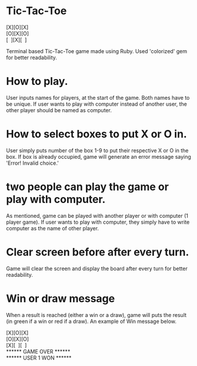 # Tic-Tac-Toe

[X][O][X]<br />
[O][X][O]<br />
[&nbsp; ][X][&nbsp; ]<br />


Terminal based Tic-Tac-Toe game made using Ruby. Used 'colorized' gem for better readability.

# How to play.
User inputs names for players, at the start of the game.
Both names have to be unique. If user wants to play with computer instead of another user, the other player should be named as computer.

# How to select boxes to put X or O in.
User simply puts number of the box 1-9 to put their respective X or O in the box. If box is already occupied, game will generate an error message saying 'Error! Invalid choice.'


# two people can play the game or play with computer.
As mentioned, game can be played with another player or with computer (1 player game). If user wants to play with computer, they simply have to write computer as the name of other player.

# Clear screen before after every turn.
Game will clear the screen and display the board after every turn for better readability.

# Win or draw message
When a result is reached (either a win or a draw), game will puts the result (in green if a win or red if a draw). An example of Win message below.

[X][O][X]<br />
[O][X][O]<br />
[X][&nbsp; ][&nbsp; ]<br />
****** GAME OVER ******<br />
****** USER 1 WON ******
